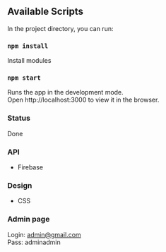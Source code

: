 
## Available Scripts

In the project directory, you can run:

### `npm install`

Install modules

### `npm start`

Runs the app in the development mode.<br>
Open http://localhost:3000 to view it in the browser.

### Status
 Done

### API
 - Firebase

### Design
 - CSS
 
### Admin page

Login: admin@gmail.com <br>
Pass: adminadmin
